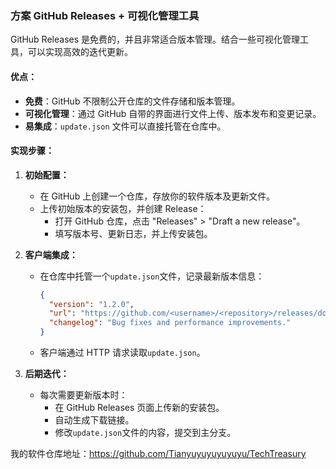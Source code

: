 ### **方案 GitHub Releases + 可视化管理工具**
GitHub Releases 是免费的，并且非常适合版本管理。结合一些可视化管理工具，可以实现高效的迭代更新。

#### **优点：**
- **免费**：GitHub 不限制公开仓库的文件存储和版本管理。
- **可视化管理**：通过 GitHub 自带的界面进行文件上传、版本发布和变更记录。
- **易集成**：`update.json` 文件可以直接托管在仓库中。

#### **实现步骤：**
1. **初始配置：**
   - 在 GitHub 上创建一个仓库，存放你的软件版本及更新文件。
   - 上传初始版本的安装包，并创建 Release：
     - 打开 GitHub 仓库，点击 "Releases" > "Draft a new release"。
     - 填写版本号、更新日志，并上传安装包。

2. **客户端集成：**
   - 在仓库中托管一个`update.json`文件，记录最新版本信息：
     ```json
     {
       "version": "1.2.0",
       "url": "https://github.com/<username>/<repository>/releases/download/v1.2.0/new-version.exe",
       "changelog": "Bug fixes and performance improvements."
     }
     ```
   - 客户端通过 HTTP 请求读取`update.json`。

3. **后期迭代：**
   - 每次需要更新版本时：
     - 在 GitHub Releases 页面上传新的安装包。
     - 自动生成下载链接。
     - 修改`update.json`文件的内容，提交到主分支。

我的软件仓库地址：https://github.com/Tianyuyuyuyuyuyu/TechTreasury